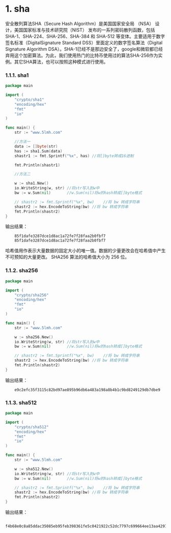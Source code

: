 # 1. sha

安全散列算法SHA（Secure Hash Algorithm）是美国国家安全局 （NSA） 设计，美国国家标准与技术研究院（NIST） 发布的一系列密码散列函数，包括 SHA-1、SHA-224、SHA-256、SHA-384 和 SHA-512 等变体。主要适用于数字签名标准（DigitalSignature Standard DSS）里面定义的数字签名算法（Digital Signature Algorithm DSA）。SHA-1已经不是那边安全了，google和微软都已经弃用这个加密算法。为此，我们使用热门的比特币使用过的算法SHA-256作为实例。其它SHA算法，也可以按照这种模式进行使用。

### 1.1.1. sha1

```go
package main

import (
    "crypto/sha1"
    "encoding/hex"
    "fmt"
    "io"
)

func main() {
    str := "www.5lmh.com"

    //方法一
    data := []byte(str)
    has := sha1.Sum(data)
    shastr1 := fmt.Sprintf("%x", has) //将[]byte转成16进制

    fmt.Println(shastr1)

    //方法二

    w := sha1.New()
    io.WriteString(w, str) //将str写入到w中
    bw := w.Sum(nil)       //w.Sum(nil)将w的hash转成[]byte格式

    // shastr2 := fmt.Sprintf("%x", bw)    //将 bw 转成字符串
    shastr2 := hex.EncodeToString(bw) //将 bw 转成字符串
    fmt.Println(shastr2)
}
```

输出结果：

```
    85f1dafe3287dce1d8ac1a72fe7f28faa2b0fbf7
    85f1dafe3287dce1d8ac1a72fe7f28faa2b0fbf7
```

哈希值用作表示大量数据的固定大小的唯一值。数据的少量更改会在哈希值中产生不可预知的大量更改。 SHA256 算法的哈希值大小为 256 位。

### 1.1.2. sha256

```go
package main

import (
    "crypto/sha256"
    "encoding/hex"
    "fmt"
    "io"
)

func main() {
    str := "www.5lmh.com"

    w := sha256.New()
    io.WriteString(w, str) //将str写入到w中
    bw := w.Sum(nil)       //w.Sum(nil)将w的hash转成[]byte格式

    // shastr2 := fmt.Sprintf("%x", bw)    //将 bw 转成字符串
    shastr2 := hex.EncodeToString(bw) //将 bw 转成字符串
    fmt.Println(shastr2)
}
```

输出结果：

```
    e9c2efc35f3115c82bd97ae895b96db6a483a198a8b4b1c9bd8249129db7dbe9
```

### 1.1.3. sha512

```go
package main

import (
    "crypto/sha512"
    "encoding/hex"
    "fmt"
    "io"
)

func main() {
    str := "www.5lmh.com"

    w := sha512.New()
    io.WriteString(w, str) //将str写入到w中
    bw := w.Sum(nil)       //w.Sum(nil)将w的hash转成[]byte格式

    // shastr2 := fmt.Sprintf("%x", bw)    //将 bw 转成字符串
    shastr2 := hex.EncodeToString(bw) //将 bw 转成字符串
    fmt.Println(shastr2)
}
```

输出结果：

```
    f4b68e0c8a85ddac35085eb95feb398361fe5c0421922c52dc7797c699664ee13aa4297dc7f20a9cd6615bf000dde6e91cc164988
```
